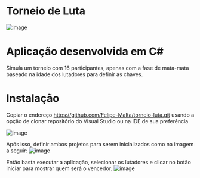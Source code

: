 # Torneio de Luta
![image](https://user-images.githubusercontent.com/80356015/187566077-fdccc892-7e4d-4e6d-90be-cdadcda123d7.png)


# Aplicação desenvolvida em C#
Simula um torneio com 16 participantes, apenas com a fase de mata-mata baseado na idade dos lutadores para definir as chaves.

# Instalação
Copiar o endereço https://github.com/Felipe-Malta/torneio-luta.git usando a opção de clonar repositório do Visual Studio ou na IDE de sua preferência

![image](https://user-images.githubusercontent.com/80356015/187569237-95da9c12-43f8-405c-93db-ad9859f05843.png)

Após isso, definir ambos projetos para serem inicializados como na imagem a seguir: 
![image](https://user-images.githubusercontent.com/80356015/187569428-cf19bc8a-82de-4b76-9dc9-14432f82cbca.png)

Então basta executar a aplicação, selecionar os lutadores e clicar no botão iniciar para mostrar quem será o vencedor.
![image](https://user-images.githubusercontent.com/80356015/187569547-df12be34-5a29-479f-b60d-28045c33e442.png)
